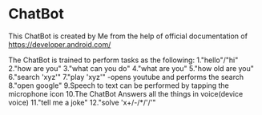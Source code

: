 # ChatBot

This ChatBot is created by Me from the help of official documentation of https://developer.android.com/

The ChatBot is trained to perform tasks as the following:
1."hello"/"hi"
2."how are you"
3."what can you do"
4."what are you"
5."how old are you"
6."search 'xyz'"
7."play 'xyz'" -opens youtube and performs the search
8."open google"
9.Speech to text can be performed by tapping the microphone icon
10.The ChatBot Answers all the things in voice(device voice)
11."tell me a joke"
12."solve 'x+/-/*/'/'"
